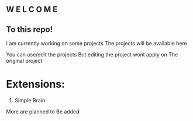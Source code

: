 ## **W E L C O M E**
 To this repo!
---
 I am currently working on some projects
 The projects will be available here

 You can use/edit the projects
 But editing the project wont apply on
 The original project

# Extensions:
1. Simple Brain

 More are planned to
 Be added
